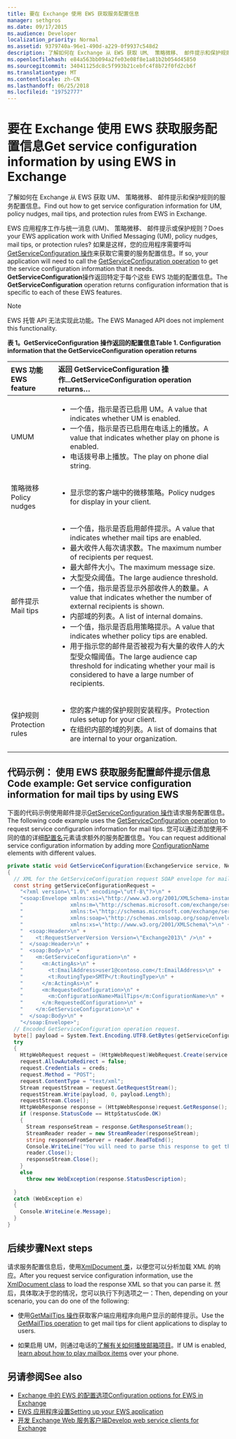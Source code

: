 ```yaml
---
title: 要在 Exchange 使用 EWS 获取服务配置信息
manager: sethgros
ms.date: 09/17/2015
ms.audience: Developer
localization_priority: Normal
ms.assetid: 9379740a-96e1-490d-a229-0f9937c548d2
description: 了解如何在 Exchange 从 EWS 获取 UM、 策略微移、 邮件提示和保护规则的服务配置信息。
ms.openlocfilehash: e84a563bb094a2fe03e08f8e1a81b2b054d45850
ms.sourcegitcommit: 34041125dc8c5f993b21cebfc4f8b72f0fd2cb6f
ms.translationtype: MT
ms.contentlocale: zh-CN
ms.lasthandoff: 06/25/2018
ms.locfileid: "19752777"
---
```

# <a name="get-service-configuration-information-by-using-ews-in-exchange"></a><span data-ttu-id="604c7-103">要在 Exchange 使用 EWS 获取服务配置信息</span><span class="sxs-lookup"><span data-stu-id="604c7-103">Get service configuration information by using EWS in Exchange</span></span>

<span data-ttu-id="604c7-104">了解如何在 Exchange 从 EWS 获取 UM、 策略微移、 邮件提示和保护规则的服务配置信息。</span><span class="sxs-lookup"><span data-stu-id="604c7-104">Find out how to get service configuration information for UM, policy nudges, mail tips, and protection rules from EWS in Exchange.</span></span>
  
<span data-ttu-id="604c7-105">EWS 应用程序工作与统一消息 (UM)、 策略微移、 邮件提示或保护规则？</span><span class="sxs-lookup"><span data-stu-id="604c7-105">Does your EWS application work with Unified Messaging (UM), policy nudges, mail tips, or protection rules?</span></span> <span data-ttu-id="604c7-106">如果是这样，您的应用程序需要呼叫[GetServiceConfiguration 操作](http://msdn.microsoft.com/library/070cbfe5-325a-4955-8e4a-8230ea0459a7%28Office.15%29.aspx)来获取它需要的服务配置信息。</span><span class="sxs-lookup"><span data-stu-id="604c7-106">If so, your application will need to call the [GetServiceConfiguration operation](http://msdn.microsoft.com/library/070cbfe5-325a-4955-8e4a-8230ea0459a7%28Office.15%29.aspx) to get the service configuration information that it needs.</span></span> <span data-ttu-id="604c7-107">**GetServiceConfiguration**操作返回特定于每个这些 EWS 功能的配置信息。</span><span class="sxs-lookup"><span data-stu-id="604c7-107">The **GetServiceConfiguration** operation returns configuration information that is specific to each of these EWS features.</span></span> 
  
> [!NOTE]
> <span data-ttu-id="604c7-108">EWS 托管 API 无法实现此功能。</span><span class="sxs-lookup"><span data-stu-id="604c7-108">The EWS Managed API does not implement this functionality.</span></span> 
  
<span data-ttu-id="604c7-109">**表 1。GetServiceConfiguration 操作返回的配置信息**</span><span class="sxs-lookup"><span data-stu-id="604c7-109">**Table 1. Configuration information that the GetServiceConfiguration operation returns**</span></span>

|<span data-ttu-id="604c7-110">EWS 功能</span><span class="sxs-lookup"><span data-stu-id="604c7-110">EWS feature</span></span>|<span data-ttu-id="604c7-111">返回 GetServiceConfiguration 操作...</span><span class="sxs-lookup"><span data-stu-id="604c7-111">GetServiceConfiguration operation returns…</span></span>|
|:-----|:-----|
|<span data-ttu-id="604c7-112">UM</span><span class="sxs-lookup"><span data-stu-id="604c7-112">UM</span></span>  <br/> | <ul><li><span data-ttu-id="604c7-113">一个值，指示是否已启用 UM。</span><span class="sxs-lookup"><span data-stu-id="604c7-113">A value that indicates whether UM is enabled.</span></span></li><li><span data-ttu-id="604c7-114">一个值，指示是否已启用在电话上的播放。</span><span class="sxs-lookup"><span data-stu-id="604c7-114">A value that indicates whether play on phone is enabled.</span></span></li><li><span data-ttu-id="604c7-115">电话拨号串上播放。</span><span class="sxs-lookup"><span data-stu-id="604c7-115">The play on phone dial string.</span></span></li></ul> |
|<span data-ttu-id="604c7-116">策略微移</span><span class="sxs-lookup"><span data-stu-id="604c7-116">Policy nudges</span></span>  <br/> | <ul><li><span data-ttu-id="604c7-117">显示您的客户端中的微移策略。</span><span class="sxs-lookup"><span data-stu-id="604c7-117">Policy nudges for display in your client.</span></span></li></ul> |
|<span data-ttu-id="604c7-118">邮件提示</span><span class="sxs-lookup"><span data-stu-id="604c7-118">Mail tips</span></span>  <br/> | <ul><li><span data-ttu-id="604c7-119">一个值，指示是否启用邮件提示。</span><span class="sxs-lookup"><span data-stu-id="604c7-119">A value that indicates whether mail tips are enabled.</span></span></li><li><span data-ttu-id="604c7-120">最大收件人每次请求数。</span><span class="sxs-lookup"><span data-stu-id="604c7-120">The maximum number of recipients per request.</span></span></li><li><span data-ttu-id="604c7-121">最大邮件大小。</span><span class="sxs-lookup"><span data-stu-id="604c7-121">The maximum message size.</span></span></li><li><span data-ttu-id="604c7-122">大型受众阈值。</span><span class="sxs-lookup"><span data-stu-id="604c7-122">The large audience threshold.</span></span></li><li><span data-ttu-id="604c7-123">一个值，指示是否显示外部收件人的数量。</span><span class="sxs-lookup"><span data-stu-id="604c7-123">A value that indicates whether the number of external recipients is shown.</span></span></li><li><span data-ttu-id="604c7-124">内部域的列表。</span><span class="sxs-lookup"><span data-stu-id="604c7-124">A list of internal domains.</span></span></li><li><span data-ttu-id="604c7-125">一个值，指示是否启用策略提示。</span><span class="sxs-lookup"><span data-stu-id="604c7-125">A value that indicates whether policy tips are enabled.</span></span></li><li><span data-ttu-id="604c7-126">用于指示您的邮件是否被视为有大量的收件人的大型受众帽阈值。</span><span class="sxs-lookup"><span data-stu-id="604c7-126">The large audience cap threshold for indicating whether your mail is considered to have a large number of recipients.</span></span>  </li></ul>|
|<span data-ttu-id="604c7-127">保护规则</span><span class="sxs-lookup"><span data-stu-id="604c7-127">Protection rules</span></span>  <br/> | <ul><li><span data-ttu-id="604c7-128">您的客户端的保护规则安装程序。</span><span class="sxs-lookup"><span data-stu-id="604c7-128">Protection rules setup for your client.</span></span></li><li><span data-ttu-id="604c7-129">在组织内部的域的列表。</span><span class="sxs-lookup"><span data-stu-id="604c7-129">A list of domains that are internal to your organization.</span></span>  </li></ul> |
   
## <a name="code-example-get-service-configuration-information-for-mail-tips-by-using-ews"></a><span data-ttu-id="604c7-130">代码示例： 使用 EWS 获取服务配置邮件提示信息</span><span class="sxs-lookup"><span data-stu-id="604c7-130">Code example: Get service configuration information for mail tips by using EWS</span></span>

<span data-ttu-id="604c7-131">下面的代码示例使用邮件提示[GetServiceConfiguration 操作](http://msdn.microsoft.com/library/070cbfe5-325a-4955-8e4a-8230ea0459a7%28Office.15%29.aspx)请求服务配置信息。</span><span class="sxs-lookup"><span data-stu-id="604c7-131">The following code example uses the [GetServiceConfiguration operation](http://msdn.microsoft.com/library/070cbfe5-325a-4955-8e4a-8230ea0459a7%28Office.15%29.aspx) to request service configuration information for mail tips.</span></span> <span data-ttu-id="604c7-132">您可以通过添加使用不同的值的详细[配置名](http://msdn.microsoft.com/library/3b524a2f-9c6b-4550-9f3d-f78d176b0f7b%28Office.15%29.aspx)元素请求额外的服务配置信息。</span><span class="sxs-lookup"><span data-stu-id="604c7-132">You can request additional service configuration information by adding more [ConfigurationName](http://msdn.microsoft.com/library/3b524a2f-9c6b-4550-9f3d-f78d176b0f7b%28Office.15%29.aspx) elements with different values.</span></span> 
  
```cs
private static void GetServiceConfiguration(ExchangeService service, NetworkCredential creds)
{ 
  // XML for the GetServiceConfiguration request SOAP envelope for mail tips configuration information.
  const string getServiceConfigurationRequest = 
    "<?xml version=\"1.0\" encoding=\"utf-8\"?>\n" +
    "<soap:Envelope xmlns:xsi=\"http://www.w3.org/2001/XMLSchema-instance\"\n" +
    "               xmlns:m=\"http://schemas.microsoft.com/exchange/services/2006/messages\"\n" +
    "               xmlns:t=\"http://schemas.microsoft.com/exchange/services/2006/types\" \n" +
    "               xmlns:soap=\"http://schemas.xmlsoap.org/soap/envelope/\"\n" +
    "               xmlns:xs=\"http://www.w3.org/2001/XMLSchema\">\n" +
    "  <soap:Header>\n" +
    "    <t:RequestServerVersion Version=\"Exchange2013\" />\n" +
    "  </soap:Header>\n" +
    "  <soap:Body>\n" +
    "    <m:GetServiceConfiguration>\n" +
    "      <m:ActingAs>\n" +
    "        <t:EmailAddress>user1@contoso.com</t:EmailAddress>\n" +
    "        <t:RoutingType>SMTP</t:RoutingType>\n" +
    "      </m:ActingAs>\n" +
    "      <m:RequestedConfiguration>\n" +
    "        <m:ConfigurationName>MailTips</m:ConfigurationName>\n" +
    "      </m:RequestedConfiguration>\n" +
    "    </m:GetServiceConfiguration>\n" +
    "  </soap:Body>\n" +
    "</soap:Envelope>";
  // Encoded GetServiceConfiguration operation request.
  byte[] payload = System.Text.Encoding.UTF8.GetBytes(getServiceConfigurationRequest);
  try
  {
    HttpWebRequest request = (HttpWebRequest)WebRequest.Create(service.Url);
    request.AllowAutoRedirect = false;
    request.Credentials = creds;
    request.Method = "POST";
    request.ContentType = "text/xml";
    Stream requestStream = request.GetRequestStream();
    requestStream.Write(payload, 0, payload.Length);
    requestStream.Close();
    HttpWebResponse response = (HttpWebResponse)request.GetResponse();
    if (response.StatusCode == HttpStatusCode.OK)
    {
      Stream responseStream = response.GetResponseStream();
      StreamReader reader = new StreamReader(responseStream);
      string responseFromServer = reader.ReadToEnd();
      Console.WriteLine("You will need to parse this response to get the configuration information:\n\n" + responseFromServer);
      reader.Close();
      responseStream.Close();
    }
    else
      throw new WebException(response.StatusDescription);
          
  }
  catch (WebException e)
  {
    Console.WriteLine(e.Message);
  }
}

```

## <a name="next-steps"></a><span data-ttu-id="604c7-133">后续步骤</span><span class="sxs-lookup"><span data-stu-id="604c7-133">Next steps</span></span>

<span data-ttu-id="604c7-134">请求服务配置信息后，使用[XmlDocument 类](http://msdn.microsoft.com/en-us/library/system.xml.xmldocument.aspx)，以便您可以分析加载 XML 的响应。</span><span class="sxs-lookup"><span data-stu-id="604c7-134">After you request service configuration information, use the [XmlDocument class](http://msdn.microsoft.com/en-us/library/system.xml.xmldocument.aspx) to load the response XML so that you can parse it.</span></span> <span data-ttu-id="604c7-135">然后，具体取决于您的情况，您可以执行下列选项之一：</span><span class="sxs-lookup"><span data-stu-id="604c7-135">Then, depending on your scenario, you can do one of the following:</span></span> 
  
- <span data-ttu-id="604c7-136">使用[GetMailTips 操作](http://msdn.microsoft.com/library/025483ec-a9f3-4735-8a95-d26e30ea7974%28Office.15%29.aspx)获取客户端应用程序向用户显示的邮件提示。</span><span class="sxs-lookup"><span data-stu-id="604c7-136">Use the [GetMailTips operation](http://msdn.microsoft.com/library/025483ec-a9f3-4735-8a95-d26e30ea7974%28Office.15%29.aspx) to get mail tips for client applications to display to users.</span></span> 
    
- <span data-ttu-id="604c7-137">如果启用 UM，则通过电话的[了解有关如何播放邮箱项目](http://blogs.msdn.com/b/exchangedev/archive/2009/11/05/play-exchange-2010-mailbox-items-on-your-phone-by-using-the-ews-managed-api.aspx)。</span><span class="sxs-lookup"><span data-stu-id="604c7-137">If UM is enabled, [learn about how to play mailbox items](http://blogs.msdn.com/b/exchangedev/archive/2009/11/05/play-exchange-2010-mailbox-items-on-your-phone-by-using-the-ews-managed-api.aspx) over your phone.</span></span> 
    
## <a name="see-also"></a><span data-ttu-id="604c7-138">另请参阅</span><span class="sxs-lookup"><span data-stu-id="604c7-138">See also</span></span>

- [<span data-ttu-id="604c7-139">Exchange 中的 EWS 的配置选项</span><span class="sxs-lookup"><span data-stu-id="604c7-139">Configuration options for EWS in Exchange</span></span>](configuration-options-for-ews-in-exchange.md)    
- [<span data-ttu-id="604c7-140">EWS 应用程序设置</span><span class="sxs-lookup"><span data-stu-id="604c7-140">Setting up your EWS application</span></span>](setting-up-your-ews-application.md)    
- [<span data-ttu-id="604c7-141">开发 Exchange Web 服务客户端</span><span class="sxs-lookup"><span data-stu-id="604c7-141">Develop web service clients for Exchange</span></span>](develop-web-service-clients-for-exchange.md)
    

